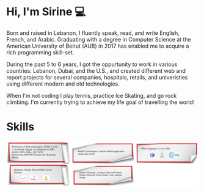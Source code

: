 # Hi, I'm Sirine 💻

Born and raised in Lebanon, I fluently speak, read, and write English, French, and Arabic.
Graduating with a degree in Computer Science at the American University of Beirut (AUB) in 2017 has enabled me to acquire a rich programming skill-set.

During the past 5 to 6 years, I got the oppurtunity to work in various countries: Lebanon, Dubai, and the U.S., and created different web and report projects for several companies, hospitals, retails, and univeristies using different modern and old technologies.

When I'm not coding I play tennis, practice Ice Skating, and go rock climbing. I'm currently trying to achieve my life goal of travelling the world!

# Skills

<img src="Skills/Skills.png" alt="Lights"> 
